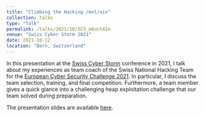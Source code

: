 ```yaml
---
title: "Climbing the Hacking /mnt/ain"
collection: talks
type: "Talk"
permalink: /talks/2021/10/SCS_m0unt41n
venue: "Swiss Cyber Storm 2021"
date: 2021-10-12
location: "Bern, Switzerland"
---
```


In this presentation at the [Swiss Cyber Storm](https://www.swisscyberstorm.com/) conference in 2021, I talk about my experiences as team coach of the Swiss National Hacking Team for the [European Cyber Security Challenge 2021](https://ecsc.eu/). In particular, I discuss the team selection, training, and final competition. Furthermore, a team member gives a quick glance into a challenging heap exploitation challenge that our team solved during preparation.

The presentation slides are available [here](/files/2021-10-12_SCS-m0unt41n_slides.pdf).
